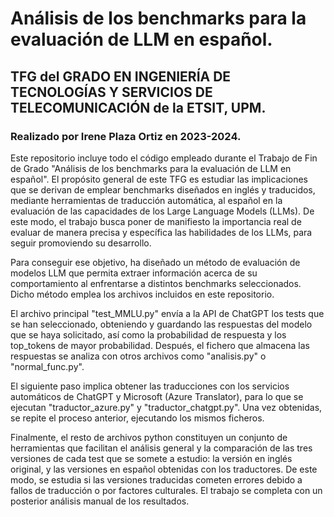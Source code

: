 # Análisis de los benchmarks para la evaluación de LLM en español.
## TFG del GRADO EN INGENIERÍA DE TECNOLOGÍAS Y SERVICIOS DE TELECOMUNICACIÓN de la ETSIT, UPM.
### Realizado por Irene Plaza Ortiz en 2023-2024.

Este repositorio incluye todo el código empleado durante el Trabajo de Fin de Grado "Análisis de los benchmarks para la evaluación de LLM en español". El propósito general de este TFG es estudiar las implicaciones que se derivan de emplear benchmarks diseñados en inglés y traducidos, mediante herramientas de traducción automática, al español en la evaluación de las capacidades de los Large Language Models (LLMs). De este modo, el trabajo busca poner de manifiesto la importancia real de evaluar de manera precisa y específica las habilidades de los LLMs, para seguir promoviendo su desarrollo. 

Para conseguir ese objetivo, ha diseñado un método de evaluación de modelos LLM que permita extraer información acerca de su comportamiento al enfrentarse a distintos benchmarks seleccionados. Dicho método emplea los archivos incluidos en este repositorio.

El archivo principal "test_MMLU.py" envía a la API de ChatGPT los tests que se han seleccionado, obteniendo y guardando las respuestas del modelo que se haya solicitado, así como la probabilidad de respuesta y los top_tokens de mayor probabilidad. Después, el fichero que almacena las respuestas se analiza con otros archivos como "analisis.py" o "normal_func.py".

El siguiente paso implica obtener las traducciones con los servicios automáticos de ChatGPT y Microsoft (Azure Translator), para lo que se ejecutan "traductor_azure.py" y "traductor_chatgpt.py". Una vez obtenidas, se repite el proceso anterior, ejecutando los mismos ficheros.

Finalmente, el resto de archivos python constituyen un conjunto de herramientas que facilitan el análisis general y la comparación de las tres versiones de cada test que se somete a estudio: la versión en inglés original, y las versiones en español obtenidas con los traductores. De este modo, se estudia si las versiones traducidas cometen errores debido a fallos de traducción o por factores culturales. El trabajo se completa con un posterior análisis manual de los resultados.
